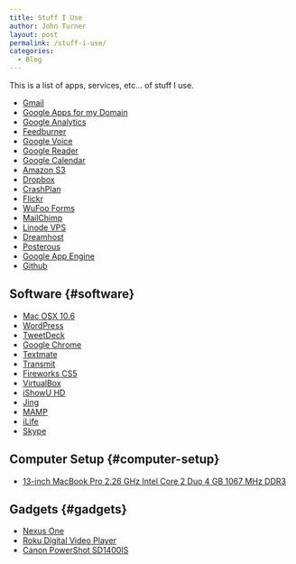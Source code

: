 ```yaml
---
title: Stuff I Use
author: John Turner
layout: post
permalink: /stuff-i-use/
categories:
  - Blog
---
```

This is a list of apps, services, etc… of stuff I use.

  * [Gmail][1]
  * [Google Apps for my Domain][2]
  * [Google Analytics][3]
  * [Feedburner][4]
  * [Google Voice][5]
  * [Google Reader][6]
  * [Google Calendar][7]
  * [Amazon S3][8]
  * [Dropbox][9]
  * [CrashPlan][10]
  * [Flickr][11]
  * [WuFoo Forms][12]
  * [MailChimp][13]
  * [Linode VPS][14]
  * [Dreamhost][15]
  * [Posterous][16]
  * [Google App Engine][17]
  * [Github][18]

## Software {#software}

  * [Mac OSX 10.6][19]
  * [WordPress][20]
  * [TweetDeck][21]
  * [Google Chrome][22]
  * [Textmate][23]
  * [Transmit][24]
  * [Fireworks CS5][25]
  * [VirtualBox][26]
  * [iShowU HD][27]
  * [Jing][28]
  * [MAMP][29]
  * [iLife][30]
  * [Skype][31]

## Computer Setup {#computer-setup}

  * [13-inch MacBook Pro 2.26 GHz Intel Core 2 Duo 4 GB 1067 MHz DDR3][32]

## Gadgets {#gadgets}

  * [Nexus One][33]
  * [Roku Digital Video Player][34]
  * [Canon PowerShot SD1400IS][35]

 [1]: http://mail.google.com
 [2]: http://www.google.com/apps/intl/en/group/index.html
 [3]: http://www.google.com/analytics/
 [4]: http://feedburner.google.com
 [5]: http://www.google.com/voice
 [6]: http://www.google.com/reader
 [7]: http://calendar.google.com
 [8]: http://aws.amazon.com/s3/
 [9]: https://www.dropbox.com/referrals/NTU1ODc5OTk
 [10]: http://crashplan.com
 [11]: http://flickr.com
 [12]: http://wufoo.com
 [13]: http://eepurl.com/cacGL
 [14]: http://www.linode.com/?r=c3098a14934921fc469444d70e139fb64774b0e3
 [15]: http://www.dreamhost.com/r.cgi?1078223
 [16]: http://posterous.com
 [17]: http://code.google.com/appengine/
 [18]: https://github.com/johnnytee
 [19]: http://www.apple.com/macosx/
 [20]: http://wordpress.org/
 [21]: http://www.tweetdeck.com/
 [22]: http://www.google.com/chrome
 [23]: http://macromates.com/
 [24]: http://www.panic.com/transmit/
 [25]: http://www.adobe.com/products/fireworks/
 [26]: http://www.virtualbox.org/
 [27]: http://store.shinywhitebox.com/ishowuhd/main.html
 [28]: http://www.jingproject.com
 [29]: http://www.mamp.info/en/index.html
 [30]: http://www.apple.com/ilife/
 [31]: http://www.skype.com
 [32]: http://www.apple.com/macbookpro/
 [33]: http://www.google.com/phone
 [34]: http://www.roku.com/
 [35]: http://www.amazon.com/gp/product/B0035FZJJE?ie=UTF8&tag=jodtu-20&linkCode=as2&camp=1789&creative=390957&creativeASIN=B0035FZJJE
